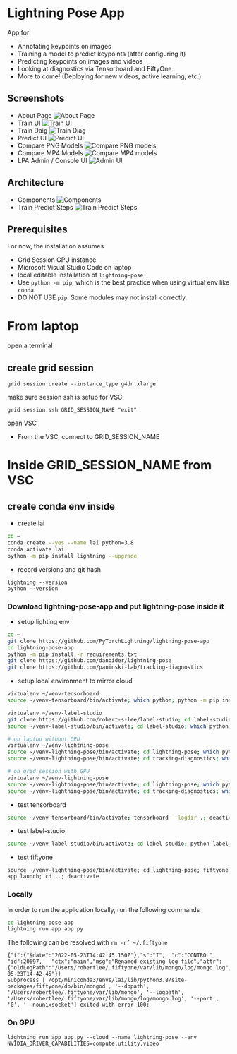 # Lightning Pose App

App for:
* Annotating keypoints on images
* Training a model to predict keypoints (after configuring it)
* Predicting keypoints on images and videos
* Looking at diagnostics via Tensorboard and FiftyOne
* More to come! (Deploying for new videos, active learning, etc.)

## Screenshots
- About Page
![About Page](static/lpa-2-about.png)
- Train UI
![Train UI](static/lpa-3-train.png)
- Train Daig
![Train Diag](static/lpa-4-train-diag.png)
- Predict UI
![Predict UI](static/lpa-5-eval.png)
- Compare PNG Models
![Compare PNG models](static/lpa-6-eval-png.png)
- Compare MP4 Models
![Compare MP4 models](static/lpa-7-eval-mp4.png)
- LPA Admin / Console UI
![Admin UI](static/lpa-1-admin.png)

## Architecture
- Components
![Components](static/lpa-components.png)
- Train Predict Steps
![Train Predict Steps](static/lpa-train-predict-steps.png)

## Prerequisites

For now, the installation assumes 
- Grid Session GPU instance 
- Microsoft Visual Studio Code on laptop
- local editable installation of `lightning-pose`
- Use `python -m pip`, which is the best practice when using virtual env like `conda`.
- DO NOT USE `pip`.  Some modules may not install correctly.

# From laptop

open a terminal

## create grid session 

```
grid session create --instance_type g4dn.xlarge 
```

make sure session ssh is setup for VSC
```
grid session ssh GRID_SESSION_NAME "exit"
```

open VSC

- From the VSC, connect to GRID_SESSION_NAME

# Inside GRID_SESSION_NAME from VSC

## create conda env inside

- create lai
```bash
cd ~
conda create --yes --name lai python=3.8
conda activate lai
python -m pip install lightning --upgrade
```

- record versions and git hash
```
lightning --version
python --version
```

### Download lightning-pose-app and put lightning-pose inside it

- setup lighting env
```bash
cd ~
git clone https://github.com/PyTorchLightning/lightning-pose-app
cd lightning-pose-app
python -m pip install -r requirements.txt 
git clone https://github.com/danbider/lightning-pose
git clone https://github.com/paninski-lab/tracking-diagnostics 
```

- setup local environment to mirror cloud
```bash
virtualenv ~/venv-tensorboard 
source ~/venv-tensorboard/bin/activate; which python; python -m pip install tensorflow tensorboard; deactivate

virtualenv ~/venv-label-studio 
git clone https://github.com/robert-s-lee/label-studio; cd label-studio; git checkout x-frame-options; cd ..
source ~/venv-label-studio/bin/activate; cd label-studio; which python; python -m pip install -e .; cd ..; deactivate

# on laptop without GPU
virtualenv ~/venv-lightning-pose
source ~/venv-lightning-pose/bin/activate; cd lightning-pose; which python; python -m pip install -e .; cd ..; deactivate
source ~/venv-lightning-pose/bin/activate; cd tracking-diagnostics; which python; python -m pip install -r requirements.txt; python -m pip install -e .; cd ..; deactivate

# on grid session with GPU
virtualenv ~/venv-lightning-pose
source ~/venv-lightning-pose/bin/activate; cd lightning-pose; which python; python -m pip install -r requirements.txt; cd ..; deactivate
source ~/venv-lightning-pose/bin/activate; cd tracking-diagnostics; which python; python -m pip install -r requirements.txt; python -m pip install -e .; cd ..; deactivate

```
- test tensorboard 
```bash
source ~/venv-tensorboard/bin/activate; tensorboard --logdir .; deactivate
```
- test label-studio
```bash
source ~/venv-label-studio/bin/activate; cd label-studio; python label_studio/manage.py migrate; python label_studio/manage.py runserver; cd ..; deactivate
```
- test fiftyone
```
source ~/venv-lightning-pose/bin/activate; cd lightning-pose; fiftyone app launch; cd ..; deactivate
```

### Locally

In order to run the application locally, run the following commands

```bash
cd lightning-pose-app
lightning run app app.py
```

The following can be resolved with `rm -rf ~/.fiftyone`

```
{"t":{"$date":"2022-05-23T14:42:45.150Z"},"s":"I",  "c":"CONTROL",  "id":20697,   "ctx":"main","msg":"Renamed existing log file","attr":{"oldLogPath":"/Users/robertlee/.fiftyone/var/lib/mongo/log/mongo.log","newLogPath":"/Users/robertlee/.fiftyone/var/lib/mongo/log/mongo.log.2022-05-23T14-42-45"}}
Subprocess ['/opt/miniconda3/envs/lai/lib/python3.8/site-packages/fiftyone/db/bin/mongod', '--dbpath', '/Users/robertlee/.fiftyone/var/lib/mongo', '--logpath', '/Users/robertlee/.fiftyone/var/lib/mongo/log/mongo.log', '--port', '0', '--nounixsocket'] exited with error 100:
```

### On GPU
```
lightning run app app.py --cloud --name lightning-pose --env NVIDIA_DRIVER_CAPABILITIES=compute,utility,video
```
